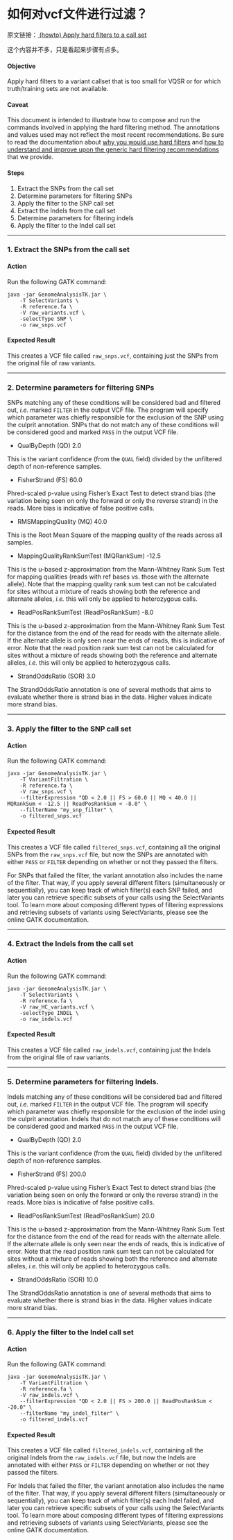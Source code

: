 # 如何对vcf文件进行过滤？

原文链接：[ (howto) Apply hard filters to a call set](https://software.broadinstitute.org/gatk/documentation/article?id=2806)

这个内容并不多，只是看起来步骤有点多。

#### Objective

Apply hard filters to a variant callset that is too small for VQSR or for which truth/training sets are not available.

#### Caveat

This document is intended to illustrate how to compose and run the commands involved in applying the hard filtering method. The annotations and values used may not reflect the most recent recommendations. Be sure to read the documentation about [why you would use hard filters](https://www.broadinstitute.org/gatk/guide/article?id=3225) and [how to understand and improve upon the generic hard filtering recommendations](https://www.broadinstitute.org/gatk/guide/article?id=6925) that we provide.

#### Steps

1. Extract the SNPs from the call set
2. Determine parameters for filtering SNPs
3. Apply the filter to the SNP call set
4. Extract the Indels from the call set
5. Determine parameters for filtering indels
6. Apply the filter to the Indel call set

------

### 1. Extract the SNPs from the call set

#### Action

Run the following GATK command:

```
java -jar GenomeAnalysisTK.jar \ 
    -T SelectVariants \ 
    -R reference.fa \ 
    -V raw_variants.vcf \ 
    -selectType SNP \ 
    -o raw_snps.vcf 
```

#### Expected Result

This creates a VCF file called `raw_snps.vcf`, containing just the SNPs from the original file of raw variants.

------

### 2. Determine parameters for filtering SNPs

SNPs matching any of these conditions will be considered bad and filtered out, *i.e.* marked `FILTER` in the output VCF file. The program will specify which parameter was chiefly responsible for the exclusion of the SNP using the culprit annotation. SNPs that do not match any of these conditions will be considered good and marked `PASS` in the output VCF file.

- QualByDepth (QD) 2.0

This is the variant confidence (from the `QUAL` field) divided by the unfiltered depth of non-reference samples.

- FisherStrand (FS) 60.0

Phred-scaled p-value using Fisher’s Exact Test to detect strand bias (the variation being seen on only the forward or only the reverse strand) in the reads. More bias is indicative of false positive calls.

- RMSMappingQuality (MQ) 40.0

This is the Root Mean Square of the mapping quality of the reads across all samples.

- MappingQualityRankSumTest (MQRankSum) -12.5

This is the u-based z-approximation from the Mann-Whitney Rank Sum Test for mapping qualities (reads with ref bases vs. those with the alternate allele). Note that the mapping quality rank sum test can not be calculated for sites without a mixture of reads showing both the reference and alternate alleles, *i.e.* this will only be applied to heterozygous calls.

- ReadPosRankSumTest (ReadPosRankSum) -8.0

This is the u-based z-approximation from the Mann-Whitney Rank Sum Test for the distance from the end of the read for reads with the alternate allele. If the alternate allele is only seen near the ends of reads, this is indicative of error. Note that the read position rank sum test can not be calculated for sites without a mixture of reads showing both the reference and alternate alleles, *i.e.* this will only be applied to heterozygous calls.

- StrandOddsRatio (SOR) 3.0

The StrandOddsRatio annotation is one of several methods that aims to evaluate whether there is strand bias in the data. Higher values indicate more strand bias.

------

### 3. Apply the filter to the SNP call set

#### Action

Run the following GATK command:

```
java -jar GenomeAnalysisTK.jar \ 
    -T VariantFiltration \ 
    -R reference.fa \ 
    -V raw_snps.vcf \ 
    --filterExpression "QD < 2.0 || FS > 60.0 || MQ < 40.0 || MQRankSum < -12.5 || ReadPosRankSum < -8.0" \ 
    --filterName "my_snp_filter" \ 
    -o filtered_snps.vcf 
```

#### Expected Result

This creates a VCF file called `filtered_snps.vcf`, containing all the original SNPs from the `raw_snps.vcf` file, but now the SNPs are annotated with either `PASS` or `FILTER` depending on whether or not they passed the filters.

For SNPs that failed the filter, the variant annotation also includes the name of the filter. That way, if you apply several different filters (simultaneously or sequentially), you can keep track of which filter(s) each SNP failed, and later you can retrieve specific subsets of your calls using the SelectVariants tool. To learn more about composing different types of filtering expressions and retrieving subsets of variants using SelectVariants, please see the online GATK documentation.

------

### 4. Extract the Indels from the call set

#### Action

Run the following GATK command:

```
java -jar GenomeAnalysisTK.jar \ 
    -T SelectVariants \ 
    -R reference.fa \ 
    -V raw_HC_variants.vcf \ 
    -selectType INDEL \ 
    -o raw_indels.vcf 
```

#### Expected Result

This creates a VCF file called `raw_indels.vcf`, containing just the Indels from the original file of raw variants.

------

### 5. Determine parameters for filtering Indels.

Indels matching any of these conditions will be considered bad and filtered out, *i.e.* marked `FILTER` in the output VCF file. The program will specify which parameter was chiefly responsible for the exclusion of the indel using the culprit annotation. Indels that do not match any of these conditions will be considered good and marked `PASS` in the output VCF file.

- QualByDepth (QD) 2.0

This is the variant confidence (from the `QUAL` field) divided by the unfiltered depth of non-reference samples.

- FisherStrand (FS) 200.0

Phred-scaled p-value using Fisher’s Exact Test to detect strand bias (the variation being seen on only the forward or only the reverse strand) in the reads. More bias is indicative of false positive calls.

- ReadPosRankSumTest (ReadPosRankSum) 20.0

This is the u-based z-approximation from the Mann-Whitney Rank Sum Test for the distance from the end of the read for reads with the alternate allele. If the alternate allele is only seen near the ends of reads, this is indicative of error. Note that the read position rank sum test can not be calculated for sites without a mixture of reads showing both the reference and alternate alleles, *i.e.* this will only be applied to heterozygous calls.

- StrandOddsRatio (SOR) 10.0

The StrandOddsRatio annotation is one of several methods that aims to evaluate whether there is strand bias in the data. Higher values indicate more strand bias.

------

### 6. Apply the filter to the Indel call set

#### Action

Run the following GATK command:

```
java -jar GenomeAnalysisTK.jar \ 
    -T VariantFiltration \ 
    -R reference.fa \ 
    -V raw_indels.vcf \ 
    --filterExpression "QD < 2.0 || FS > 200.0 || ReadPosRankSum < -20.0" \ 
    --filterName "my_indel_filter" \ 
    -o filtered_indels.vcf 
```

#### Expected Result

This creates a VCF file called `filtered_indels.vcf`, containing all the original Indels from the `raw_indels.vcf` file, but now the Indels are annotated with either `PASS` or `FILTER` depending on whether or not they passed the filters.

For Indels that failed the filter, the variant annotation also includes the name of the filter. That way, if you apply several different filters (simultaneously or sequentially), you can keep track of which filter(s) each Indel failed, and later you can retrieve specific subsets of your calls using the SelectVariants tool. To learn more about composing different types of filtering expressions and retrieving subsets of variants using SelectVariants, please see the online GATK documentation.